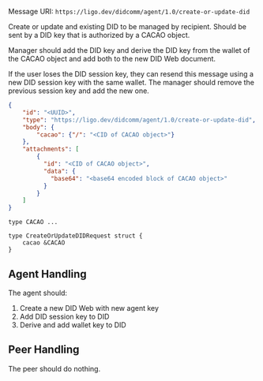Message URI: `https://ligo.dev/didcomm/agent/1.0/create-or-update-did`

Create or update and existing DID to be managed by recipient. Should be sent by a DID key that is authorized by a CACAO object.

Manager should add the DID key and derive the DID key from the wallet of the CACAO object and add both to the new DID Web document.

If the user loses the DID session key, they can resend this message using a new DID session key with the same wallet. The manager should remove the previous session key and add the new one.

```json
{
	"id": "<UUID>",
    "type": "https://ligo.dev/didcomm/agent/1.0/create-or-update-did",
    "body": {
	    "cacao": {"/": "<CID of CACAO object>"}
	},
    "attachments": [
	    {
	      "id": "<CID of CACAO object>",
	      "data": {
	        "base64": "<base64 encoded block of CACAO object>"
	      }
	    }
    ]
}
```

```ipldsch
type CACAO ...

type CreateOrUpdateDIDRequest struct {
	cacao &CACAO
}
```

## Agent Handling
The agent should:
1. Create a new DID Web with new agent key
2. Add DID session key to DID
3. Derive and add wallet key to DID

## Peer Handling
The peer should do nothing.
